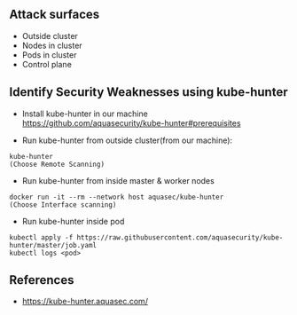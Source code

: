 ## Attack surfaces
- Outside cluster
- Nodes in cluster
- Pods in cluster
- Control plane

## Identify Security Weaknesses using kube-hunter

- Install kube-hunter in our machine
https://github.com/aquasecurity/kube-hunter#prerequisites

- Run kube-hunter from outside cluster(from our machine):
```
kube-hunter 
(Choose Remote Scanning)
```

- Run kube-hunter from inside master & worker nodes
```
docker run -it --rm --network host aquasec/kube-hunter
(Choose Interface scanning)
```

- Run kube-hunter inside pod
```
kubectl apply -f https://raw.githubusercontent.com/aquasecurity/kube-hunter/master/job.yaml
kubectl logs <pod>
```

## References
- https://kube-hunter.aquasec.com/